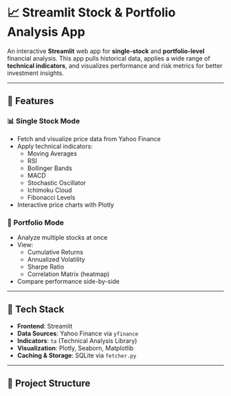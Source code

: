 # 📈 Streamlit Stock & Portfolio Analysis App

An interactive **Streamlit** web app for **single-stock** and **portfolio-level** financial analysis. This app pulls historical data, applies a wide range of **technical indicators**, and visualizes performance and risk metrics for better investment insights.

---

## 🚀 Features

### 📊 Single Stock Mode
- Fetch and visualize price data from Yahoo Finance
- Apply technical indicators:
  - Moving Averages
  - RSI
  - Bollinger Bands
  - MACD
  - Stochastic Oscillator
  - Ichimoku Cloud
  - Fibonacci Levels
- Interactive price charts with Plotly

### 📁 Portfolio Mode
- Analyze multiple stocks at once
- View:
  - Cumulative Returns
  - Annualized Volatility
  - Sharpe Ratio
  - Correlation Matrix (heatmap)
- Compare performance side-by-side

---

## 🧱 Tech Stack

- **Frontend**: Streamlit
- **Data Sources**: Yahoo Finance via `yfinance`
- **Indicators**: `ta` (Technical Analysis Library)
- **Visualization**: Plotly, Seaborn, Matplotlib
- **Caching & Storage**: SQLite via `fetcher.py`

---

## 📂 Project Structure

